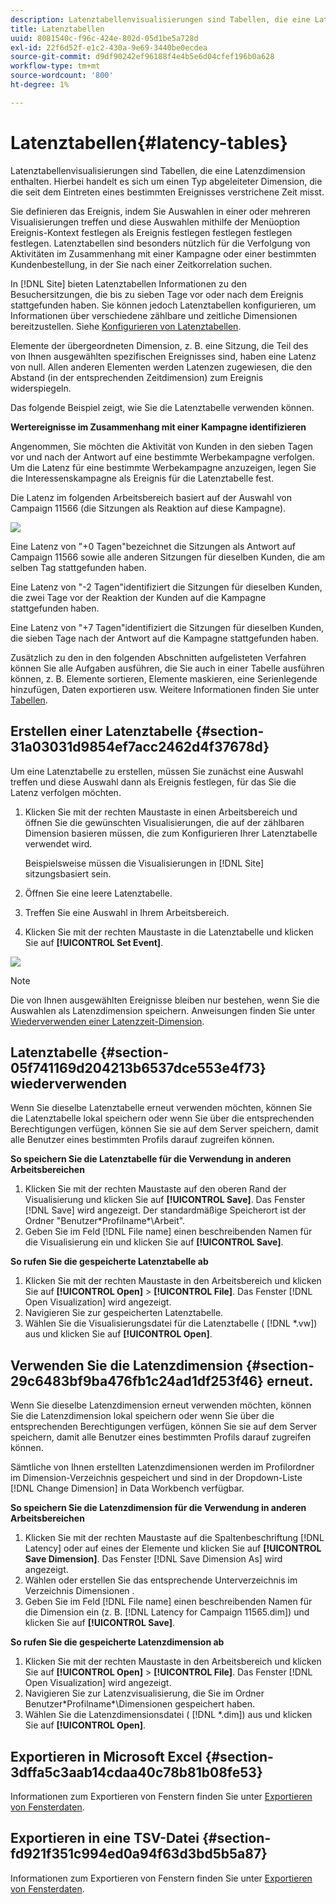 ```yaml
---
description: Latenztabellenvisualisierungen sind Tabellen, die eine Latenzdimension enthalten. Hierbei handelt es sich um einen Typ abgeleiteter Dimension, die die seit dem Eintreten eines bestimmten Ereignisses verstrichene Zeit misst.
title: Latenztabellen
uuid: 8081540c-f96c-424e-802d-05d1be5a728d
exl-id: 22f6d52f-e1c2-430a-9e69-3440be0ecdea
source-git-commit: d9df90242ef96188f4e4b5e6d04cfef196b0a628
workflow-type: tm+mt
source-wordcount: '800'
ht-degree: 1%

---
```


# Latenztabellen{#latency-tables}

Latenztabellenvisualisierungen sind Tabellen, die eine Latenzdimension enthalten. Hierbei handelt es sich um einen Typ abgeleiteter Dimension, die die seit dem Eintreten eines bestimmten Ereignisses verstrichene Zeit misst.

Sie definieren das Ereignis, indem Sie Auswahlen in einer oder mehreren Visualisierungen treffen und diese Auswahlen mithilfe der Menüoption Ereignis-Kontext festlegen als Ereignis festlegen festlegen festlegen festlegen. Latenztabellen sind besonders nützlich für die Verfolgung von Aktivitäten im Zusammenhang mit einer Kampagne oder einer bestimmten Kundenbestellung, in der Sie nach einer Zeitkorrelation suchen.

In [!DNL Site] bieten Latenztabellen Informationen zu den Besuchersitzungen, die bis zu sieben Tage vor oder nach dem Ereignis stattgefunden haben. Sie können jedoch Latenztabellen konfigurieren, um Informationen über verschiedene zählbare und zeitliche Dimensionen bereitzustellen. Siehe [Konfigurieren von Latenztabellen](../../../home/c-get-started/c-intf-anlys-ftrs/c-config-ltcy-tbls/c-config-ltcy-tbls.md#concept-7175c3defec64556994f0dfcccb7d15c).

Elemente der übergeordneten Dimension, z. B. eine Sitzung, die Teil des von Ihnen ausgewählten spezifischen Ereignisses sind, haben eine Latenz von null. Allen anderen Elementen werden Latenzen zugewiesen, die den Abstand (in der entsprechenden Zeitdimension) zum Ereignis widerspiegeln.

Das folgende Beispiel zeigt, wie Sie die Latenztabelle verwenden können.

**Wertereignisse im Zusammenhang mit einer Kampagne identifizieren**

Angenommen, Sie möchten die Aktivität von Kunden in den sieben Tagen vor und nach der Antwort auf eine bestimmte Werbekampagne verfolgen. Um die Latenz für eine bestimmte Werbekampagne anzuzeigen, legen Sie die Interessenskampagne als Ereignis für die Latenztabelle fest.

Die Latenz im folgenden Arbeitsbereich basiert auf der Auswahl von Campaign 11566 (die Sitzungen als Reaktion auf diese Kampagne).

![](assets/vis_Latency.png)

Eine Latenz von &quot;+0 Tagen&quot;bezeichnet die Sitzungen als Antwort auf Campaign 11566 sowie alle anderen Sitzungen für dieselben Kunden, die am selben Tag stattgefunden haben.

Eine Latenz von &quot;-2 Tagen&quot;identifiziert die Sitzungen für dieselben Kunden, die zwei Tage vor der Reaktion der Kunden auf die Kampagne stattgefunden haben.

Eine Latenz von &quot;+7 Tagen&quot;identifiziert die Sitzungen für dieselben Kunden, die sieben Tage nach der Antwort auf die Kampagne stattgefunden haben.

Zusätzlich zu den in den folgenden Abschnitten aufgelisteten Verfahren können Sie alle Aufgaben ausführen, die Sie auch in einer Tabelle ausführen können, z. B. Elemente sortieren, Elemente maskieren, eine Serienlegende hinzufügen, Daten exportieren usw. Weitere Informationen finden Sie unter [Tabellen](../../../home/c-get-started/c-analysis-vis/c-tables/c-tables.md#concept-c632cb8ad9724f90ac5c294d52ae667f).

## Erstellen einer Latenztabelle {#section-31a03031d9854ef7acc2462d4f37678d}

Um eine Latenztabelle zu erstellen, müssen Sie zunächst eine Auswahl treffen und diese Auswahl dann als Ereignis festlegen, für das Sie die Latenz verfolgen möchten.

1. Klicken Sie mit der rechten Maustaste in einen Arbeitsbereich und öffnen Sie die gewünschten Visualisierungen, die auf der zählbaren Dimension basieren müssen, die zum Konfigurieren Ihrer Latenztabelle verwendet wird.

   Beispielsweise müssen die Visualisierungen in [!DNL Site] sitzungsbasiert sein.

1. Öffnen Sie eine leere Latenztabelle.
1. Treffen Sie eine Auswahl in Ihrem Arbeitsbereich.
1. Klicken Sie mit der rechten Maustaste in die Latenztabelle und klicken Sie auf **[!UICONTROL Set Event]**.

![](assets/vis_Latency_SetEvent.png)

>[!NOTE]
>
>Die von Ihnen ausgewählten Ereignisse bleiben nur bestehen, wenn Sie die Auswahlen als Latenzdimension speichern. Anweisungen finden Sie unter [Wiederverwenden einer Latenzzeit-Dimension](../../../home/c-get-started/c-analysis-vis/c-lat-tbls.md#section-29c6483bf9ba476fb1c24ad1df253f46).

## Latenztabelle {#section-05f741169d204213b6537dce553e4f73} wiederverwenden

Wenn Sie dieselbe Latenztabelle erneut verwenden möchten, können Sie die Latenztabelle lokal speichern oder wenn Sie über die entsprechenden Berechtigungen verfügen, können Sie sie auf dem Server speichern, damit alle Benutzer eines bestimmten Profils darauf zugreifen können.

**So speichern Sie die Latenztabelle für die Verwendung in anderen Arbeitsbereichen**

1. Klicken Sie mit der rechten Maustaste auf den oberen Rand der Visualisierung und klicken Sie auf **[!UICONTROL Save]**. Das Fenster [!DNL Save] wird angezeigt. Der standardmäßige Speicherort ist der Ordner &quot;Benutzer\*Profilname*\Arbeit&quot;.
1. Geben Sie im Feld [!DNL File name] einen beschreibenden Namen für die Visualisierung ein und klicken Sie auf **[!UICONTROL Save]**.

**So rufen Sie die gespeicherte Latenztabelle ab**

1. Klicken Sie mit der rechten Maustaste in den Arbeitsbereich und klicken Sie auf **[!UICONTROL Open]** > **[!UICONTROL File]**. Das Fenster [!DNL Open Visualization] wird angezeigt.
1. Navigieren Sie zur gespeicherten Latenztabelle.
1. Wählen Sie die Visualisierungsdatei für die Latenztabelle ( [!DNL *.vw]) aus und klicken Sie auf **[!UICONTROL Open]**.

## Verwenden Sie die Latenzdimension {#section-29c6483bf9ba476fb1c24ad1df253f46} erneut.

Wenn Sie dieselbe Latenzdimension erneut verwenden möchten, können Sie die Latenzdimension lokal speichern oder wenn Sie über die entsprechenden Berechtigungen verfügen, können Sie sie auf dem Server speichern, damit alle Benutzer eines bestimmten Profils darauf zugreifen können.

Sämtliche von Ihnen erstellten Latenzdimensionen werden im Profilordner im Dimension-Verzeichnis gespeichert und sind in der Dropdown-Liste [!DNL Change Dimension] in Data Workbench verfügbar.

**So speichern Sie die Latenzdimension für die Verwendung in anderen Arbeitsbereichen**

1. Klicken Sie mit der rechten Maustaste auf die Spaltenbeschriftung [!DNL Latency] oder auf eines der Elemente und klicken Sie auf **[!UICONTROL Save Dimension]**. Das Fenster [!DNL Save Dimension As] wird angezeigt.
1. Wählen oder erstellen Sie das entsprechende Unterverzeichnis im Verzeichnis Dimensionen .
1. Geben Sie im Feld [!DNL File name] einen beschreibenden Namen für die Dimension ein (z. B. [!DNL Latency for Campaign 11565.dim]) und klicken Sie auf **[!UICONTROL Save]**.

**So rufen Sie die gespeicherte Latenzdimension ab**

1. Klicken Sie mit der rechten Maustaste in den Arbeitsbereich und klicken Sie auf **[!UICONTROL Open]** > **[!UICONTROL File]**. Das Fenster [!DNL Open Visualization] wird angezeigt.
1. Navigieren Sie zur Latenzvisualisierung, die Sie im Ordner Benutzer\*Profilname*\Dimensionen gespeichert haben.
1. Wählen Sie die Latenzdimensionsdatei ( [!DNL *.dim]) aus und klicken Sie auf **[!UICONTROL Open]**.

## Exportieren in Microsoft Excel {#section-3dffa5c3aab14cdaa40c78b81b08fe53}

Informationen zum Exportieren von Fenstern finden Sie unter [Exportieren von Fensterdaten](../../../home/c-get-started/c-wk-win-wksp/c-exp-win-data.md#concept-8df61d64ed434cc5a499023c44197349).

## Exportieren in eine TSV-Datei {#section-fd921f351c994ed0a94f63d3bd5b5a87}

Informationen zum Exportieren von Fenstern finden Sie unter [Exportieren von Fensterdaten](../../../home/c-get-started/c-wk-win-wksp/c-exp-win-data.md#concept-8df61d64ed434cc5a499023c44197349).
